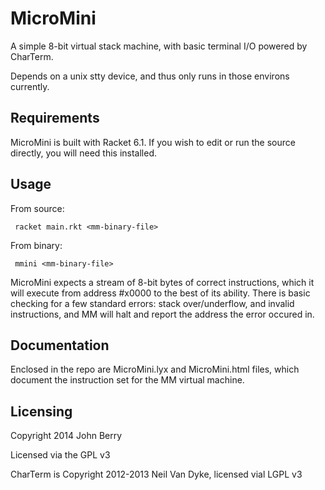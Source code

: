 MicroMini
=========

A simple 8-bit virtual stack machine, with basic terminal I/O powered by CharTerm.

Depends on a unix stty device, and thus only runs in those environs currently.

Requirements
------------

MicroMini is built with Racket 6.1. If you wish to edit or run the source directly, you will need this installed. 

Usage
-----

From source:

```
 racket main.rkt <mm-binary-file>
```

From binary:

```
 mmini <mm-binary-file>
```
MicroMini expects a stream of 8-bit bytes of correct instructions, which it will execute from address #x0000 to the best of its ability. There is basic checking for a few standard errors: stack over/underflow, and invalid instructions, and MM will halt and report the address the error occured in.

Documentation
-------------

Enclosed in the repo are MicroMini.lyx and MicroMini.html files, which document the instruction set for the MM virtual machine.

Licensing
---------

Copyright 2014 John Berry

Licensed via the GPL v3

CharTerm is Copyright 2012-2013 Neil Van Dyke, licensed vial LGPL v3
